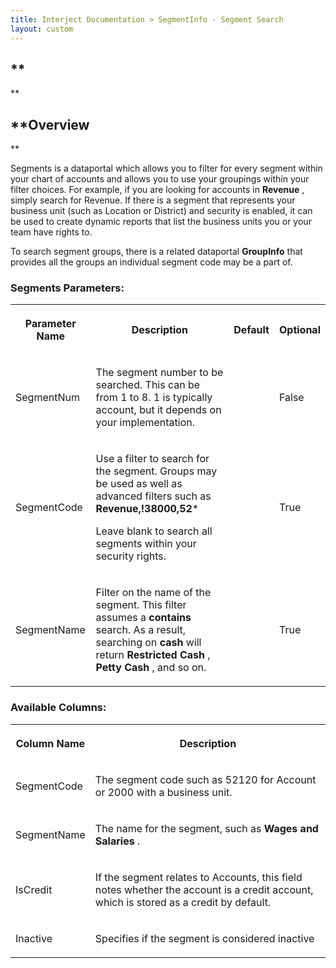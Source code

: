 ```yaml
---
title: Interject Documentation > SegmentInfo - Segment Search
layout: custom
---
```

##  **  
**

##  **Overview  
**

Segments is a dataportal which allows you to filter for every segment within your chart of accounts and allows you to use your groupings within your filter choices. For example, if you are looking for accounts in **Revenue** , simply search for Revenue. If there is a segment that represents your business unit (such as Location or District) and security is enabled, it can be used to create dynamic reports that list the business units you or your team have rights to. 

To search segment groups, there is a related dataportal **GroupInfo** that provides all the groups an individual segment code may be a part of. 

###  Segments Parameters:   
  
<table>  
<tr>  
<th>

Parameter Name 
</th>  
<th>

Description 
</th>  
<th>

Default 
</th>  
<th>

Optional 
</th> </tr>  
<tr>  
<td>



SegmentNum 


</td>  
<td>

The segment number to be searched. This can be from 1 to 8. 1 is typically account, but it depends on your implementation. 
</td>  
<td>

  

</td>  
<td>



False 


</td> </tr>  
<tr>  
<td>

SegmentCode 
</td>  
<td>



Use a filter to search for the segment. Groups may be used as well as advanced filters such as **Revenue,!38000,52***

Leave blank to search all segments within your security rights. 


</td>  
<td>

  

</td>  
<td>

True 
</td> </tr>  
<tr>  
<td>

SegmentName 
</td>  
<td>

Filter on the name of the segment. This filter assumes a **contains** search. As a result, searching on **cash** will return **Restricted Cash** , **Petty Cash** , and so on. 
</td>  
<td>

  

</td>  
<td>

True 
</td> </tr> </table>

###  Available Columns:   
  
<table>  
<tr>  
<th>

Column Name 
</th>  
<th>

Description 
</th> </tr>  
<tr>  
<td>

SegmentCode 
</td>  
<td>



The segment code such as 52120 for Account or 2000 with a business unit. 


</td> </tr>  
<tr>  
<td>

SegmentName 
</td>  
<td>

The name for the segment, such as **Wages and Salaries** . 
</td> </tr>  
<tr>  
<td>

IsCredit 
</td>  
<td>

If the segment relates to Accounts, this field notes whether the account is a credit account, which is stored as a credit by default. 
</td> </tr>  
<tr>  
<td>

Inactive 
</td>  
<td>

Specifies if the segment is considered inactive 
</td> </tr> </table>
